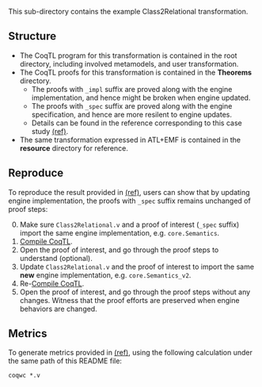 This sub-directory contains the example Class2Relational transformation.

Structure
------

* The CoqTL program for this transformation is contained in the root directory, including involved metamodels, and user transformation.
* The CoqTL proofs for this transformation is contained in the **Theorems** directory.
  * The proofs with `_impl` suffix are proved along with the engine implementation, and hence might be broken when engine updated.
  * The proofs with `_spec` suffix are proved along with the engine specification, and hence are more resilent to engine updates.
  * Details can be found in the reference corresponding to this case study [(ref)]().
* The same transformation expressed in ATL+EMF is contained in the **resource** directory for reference.

Reproduce
------
To reproduce the result provided in [(ref)](), users can show that by updating engine implementation, the proofs with `_spec` suffix remains unchanged of proof steps:

0. Make sure `Class2Relational.v` and a proof of interest (`_spec` suffix) import the same engine implementation, e.g. `core.Semantics`.
1. [Compile CoqTL]().
2. Open the proof of interest, and go through the proof steps to understand (optional).
3. Update `Class2Relational.v` and the proof of interest to import the same **new** engine implementation, e.g. `core.Semantics_v2`.
3. Re-[Compile CoqTL]().
4. Open the proof of interest, and go through the proof steps without any changes. Witness that the proof efforts are preserved when engine behaviors are changed.

Metrics
------

To generate metrics provided in [(ref)](), using the following calculation under the same path of this README file:

```
coqwc *.v
```

